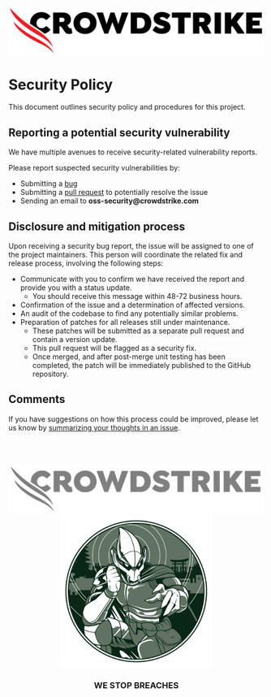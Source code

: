 ![CrowdStrike Falcon](https://raw.githubusercontent.com/CrowdStrike/falconpy/main/docs/asset/cs-logo.png)

# Security Policy

This document outlines security policy and procedures for this project.

## Reporting a potential security vulnerability

We have multiple avenues to receive security-related vulnerability reports.

Please report suspected security vulnerabilities by:

+ Submitting a [bug](https://github.com/CrowdStrike/bicep-azure-cloud-registration/issues/new/)
+ Submitting a [pull request](https://github.com/CrowdStrike/bicep-azure-cloud-registration/pulls) to potentially resolve the issue
+ Sending an email to __oss-security@crowdstrike.com__

## Disclosure and mitigation process

Upon receiving a security bug report, the issue will be assigned to one of the project maintainers. This person will coordinate the related fix and release
process, involving the following steps:

+ Communicate with you to confirm we have received the report and provide you with a status update.
  + You should receive this message within 48-72 business hours.
+ Confirmation of the issue and a determination of affected versions.
+ An audit of the codebase to find any potentially similar problems.
+ Preparation of patches for all releases still under maintenance.
  + These patches will be submitted as a separate pull request and contain a version update.
  + This pull request will be flagged as a security fix.
  + Once merged, and after post-merge unit testing has been completed, the patch will be immediately published to the GitHub repository.

## Comments

If you have suggestions on how this process could be improved, please let us know by [summarizing your thoughts in an issue](https://github.com/CrowdStrike/bicep-azure-cloud-registration/issues/new/).

<BR/><BR/>

<p align="center"><img src="https://raw.githubusercontent.com/CrowdStrike/falconpy/main/docs/asset/cs-logo-footer.png"><BR/><img width="300px" src="https://raw.githubusercontent.com/CrowdStrike/falconpy/main/docs/asset/adversary-goblin-panda.png"></P>
<h3><P align="center">WE STOP BREACHES</P></h3>
